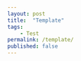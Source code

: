 ```yaml
---
layout: post
title:  "Template"
tags: 
    - Test
permalink: /template/
published: false
---
```






